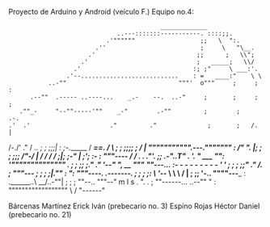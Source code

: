 Proyecto de Arduino y Android (veículo F.)
				Equipo no.4:

                                              _____________
                                  ..---:::::::-----------. ::::;;.
                               .'""""""                  ;;   \  ":.
                            .''                          ;     \   "\__.
                          .'                            ;;      ;   \\";
                        .'                              ;   _____;   \\/
                      .'                               :; ;"     \ ___:'.
                    .'--...........................    : =   ____:"    \ \
               ..-""                               """'  o"""     ;     ; :
          .--""  .----- ..----...    _.-    --.  ..-"     ;       ;     ; ;
       .""_-     "--""-----'""    _-"        .-""         ;        ;    .-.
    .'  .'                      ."         ."              ;       ;   /. |
   /-./'                      ."          /           _..  ;       ;   ;;;|
  :  ;-.______               /       _________==.    /_  \ ;       ;   ;;;;
  ;  / |      """"""""""".---."""""""          :    /" ". |;       ; _; ;;;
 /"-/  |                /   /                  /   /     ;|;      ;-" | ;';
:-  :   """----______  /   /              ____.   .  ."'. ;;   .-"..T"   .
'. "  ___            "":   '""""""""""""""    .   ; ;    ;; ;." ."   '--"
 ",   __ """  ""---... :- - - - - - - - - ' '  ; ;  ;    ;;"  ."
  /. ;  """---___                             ;  ; ;     ;|.""
 :  ":           """----.    .-------.       ;   ; ;     ;:
  \  '--__               \   \        \     /    | ;     ;;
   '-..   """"---___      :   .______..\ __/..-""|  ;   ; ;
       ""--..       """--"        m l s         .   ". . ;
             ""------...                  ..--""      " :
                        """"""""""""""""""    \        /
                                               "------"

Bárcenas Martínez Erick Iván (prebecario no. 3) 
Espino Rojas Héctor Daniel (prebecario no. 21) 

